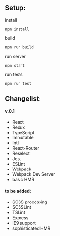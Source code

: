 ## Setup:
install
```
npm install
```
build
```
npm run build
```
run server
```
npm start
```
run tests
```
npm run test
```

## Changelist:
#### v.0.1
* React
* Redux
* TypeScript
* Immutable
* Intl
* React-Router
* Reselect
* Jest
* ESLint
* Webpack
* Webpack Dev Server
* basic HMR

#### to be added:
* SCSS processing
* SCSSLint
* TSLint
* Express
* IE9 support
* sophisticated HMR